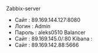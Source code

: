 Zabbix-server 
 * Сайт   : 89.169.144.127:8080
 * Логин  : Admin
 * Пароль : aleks0510
Balancer
 * Сайт   : 89.169.145.0/:80
Kibana :
 * Сайт   : 89.169.142.88:5666
